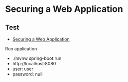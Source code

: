 # Securing a Web Application
## Test

* [Securing a Web Application](https://spring.io/guides/gs/securing-web)

Run application
- ./mvnw spring-boot:run
- http://localhost:8080
- user: user
- password: null
